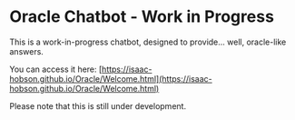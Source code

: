 # Oracle Chatbot - Work in Progress

This is a work-in-progress chatbot, designed to provide... well, oracle-like answers.

You can access it here: [https://isaac-hobson.github.io/Oracle/Welcome.html](https://isaac-hobson.github.io/Oracle/Welcome.html)

Please note that this is still under development.
